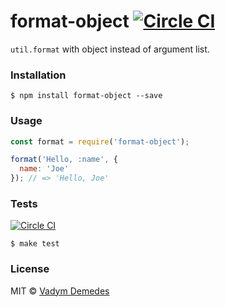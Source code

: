 # format-object [![Circle CI](https://circleci.com/gh/vdemedes/format-object.svg?style=svg)](https://circleci.com/gh/vdemedes/format-object)

`util.format` with object instead of argument list.


### Installation

```
$ npm install format-object --save
```


### Usage

```javascript
const format = require('format-object');

format('Hello, :name', {
  name: 'Joe'
}); // => 'Hello, Joe'
```


### Tests

[![Circle CI](https://circleci.com/gh/vdemedes/format-object.svg?style=svg)](https://circleci.com/gh/vdemedes/format-object)

```
$ make test
```


### License

MIT © [Vadym Demedes](http://vadimdemedes.com)
